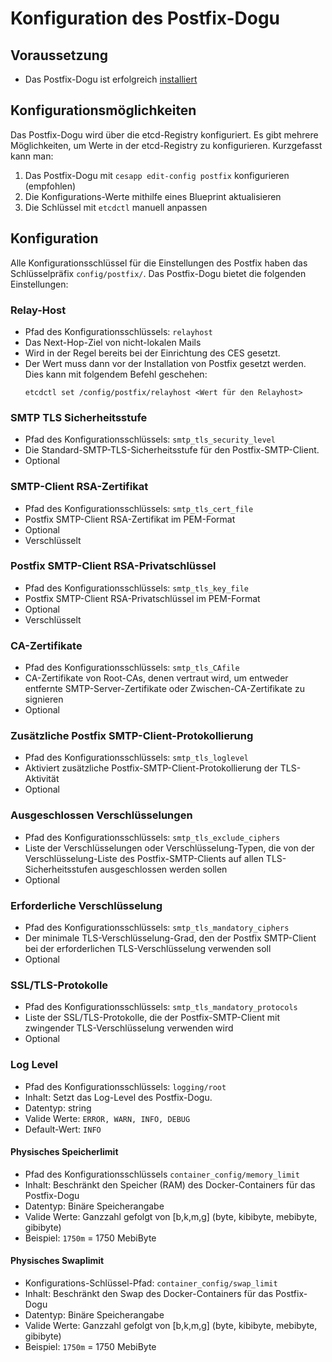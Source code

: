 # Konfiguration des Postfix-Dogu

## Voraussetzung

* Das Postfix-Dogu ist erfolgreich [installiert](Install_Dogu_de.md)

## Konfigurationsmöglichkeiten

Das Postfix-Dogu wird über die etcd-Registry konfiguriert. Es gibt mehrere Möglichkeiten, um Werte in der etcd-Registry
zu konfigurieren. Kurzgefasst kann man:

1. Das Postfix-Dogu mit `cesapp edit-config postfix` konfigurieren (empfohlen)
2. Die Konfigurations-Werte mithilfe eines Blueprint aktualisieren
3. Die Schlüssel mit `etcdctl` manuell anpassen

## Konfiguration

Alle Konfigurationsschlüssel für die Einstellungen des Postfix haben das Schlüsselpräfix `config/postfix/`. Das
Postfix-Dogu bietet die folgenden Einstellungen:

### Relay-Host

* Pfad des Konfigurationsschlüssels: `relayhost`
* Das Next-Hop-Ziel von nicht-lokalen Mails
* Wird in der Regel bereits bei der Einrichtung des CES gesetzt.
* Der Wert muss dann vor der Installation von Postfix gesetzt werden. Dies kann mit folgendem Befehl geschehen:
  ```
  etcdctl set /config/postfix/relayhost <Wert für den Relayhost>
  ```

### SMTP TLS Sicherheitsstufe

* Pfad des Konfigurationsschlüssels: `smtp_tls_security_level`
* Die Standard-SMTP-TLS-Sicherheitsstufe für den Postfix-SMTP-Client.
* Optional

### SMTP-Client RSA-Zertifikat

* Pfad des Konfigurationsschlüssels: `smtp_tls_cert_file`
* Postfix SMTP-Client RSA-Zertifikat im PEM-Format
* Optional
* Verschlüsselt

### Postfix SMTP-Client RSA-Privatschlüssel

* Pfad des Konfigurationsschlüssels: `smtp_tls_key_file`
* Postfix SMTP-Client RSA-Privatschlüssel im PEM-Format
* Optional
* Verschlüsselt

### CA-Zertifikate

* Pfad des Konfigurationsschlüssels: `smtp_tls_CAfile`
* CA-Zertifikate von Root-CAs, denen vertraut wird, um entweder entfernte SMTP-Server-Zertifikate oder
  Zwischen-CA-Zertifikate zu signieren
* Optional

### Zusätzliche Postfix SMTP-Client-Protokollierung

* Pfad des Konfigurationsschlüssels: `smtp_tls_loglevel`
* Aktiviert zusätzliche Postfix-SMTP-Client-Protokollierung der TLS-Aktivität
* Optional

### Ausgeschlossen Verschlüsselungen

* Pfad des Konfigurationsschlüssels: `smtp_tls_exclude_ciphers`
* Liste der Verschlüsselungen oder Verschlüsselung-Typen, die von der Verschlüsselung-Liste des Postfix-SMTP-Clients auf
  allen TLS-Sicherheitsstufen ausgeschlossen werden sollen
* Optional

### Erforderliche Verschlüsselung

* Pfad des Konfigurationsschlüssels: `smtp_tls_mandatory_ciphers`
* Der minimale TLS-Verschlüsselung-Grad, den der Postfix SMTP-Client bei der erforderlichen TLS-Verschlüsselung
  verwenden soll
* Optional

### SSL/TLS-Protokolle

* Pfad des Konfigurationsschlüssels: `smtp_tls_mandatory_protocols`
* Liste der SSL/TLS-Protokolle, die der Postfix-SMTP-Client mit zwingender TLS-Verschlüsselung verwenden wird
* Optional

### Log Level

* Pfad des Konfigurationsschlüssels: `logging/root`
* Inhalt: Setzt das Log-Level des Postfix-Dogu.
* Datentyp: string
* Valide Werte: `ERROR, WARN, INFO, DEBUG`
* Default-Wert: `INFO`

#### Physisches Speicherlimit

* Pfad des Konfigurationsschlüssels `container_config/memory_limit`
* Inhalt: Beschränkt den Speicher (RAM) des Docker-Containers für das Postfix-Dogu
* Datentyp: Binäre Speicherangabe
* Valide Werte: Ganzzahl gefolgt von [b,k,m,g] (byte, kibibyte, mebibyte, gibibyte)
* Beispiel: `1750m` = 1750 MebiByte

#### Physisches Swaplimit

* Konfigurations-Schlüssel-Pfad: `container_config/swap_limit`
* Inhalt: Beschränkt den Swap des Docker-Containers für das Postfix-Dogu
* Datentyp: Binäre Speicherangabe
* Valide Werte: Ganzzahl gefolgt von [b,k,m,g] (byte, kibibyte, mebibyte, gibibyte)
* Beispiel: `1750m` = 1750 MebiByte